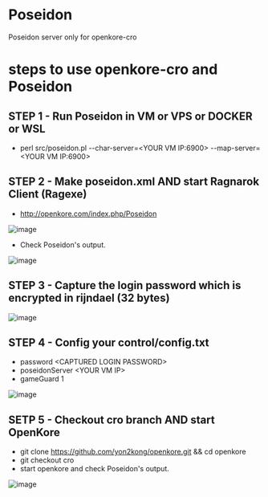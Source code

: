 # Poseidon
Poseidon server only for openkore-cro

# steps to use openkore-cro and Poseidon

## STEP 1 - Run Poseidon in VM or VPS or DOCKER or WSL
- perl src/poseidon.pl --char-server=\<YOUR VM IP:6900\> --map-server=\<YOUR VM IP:6900\>

## STEP 2 - Make poseidon.xml AND start Ragnarok Client (Ragexe)
- http://openkore.com/index.php/Poseidon

![image](https://github.com/yon2kong/Poseidon/blob/master/doc/poseidon.xml.png)

- Check Poseidon's output.

![image](https://github.com/yon2kong/Poseidon/blob/master/doc/poseidon2.png)

## STEP 3 - Capture the login password which is encrypted in rijndael (32 bytes)
![image](https://github.com/yon2kong/Poseidon/blob/master/doc/password.png)

## STEP 4 - Config your control/config.txt
- password \<CAPTURED LOGIN PASSWORD\>
- poseidonServer \<YOUR VM IP\>
- gameGuard 1

![image](https://github.com/yon2kong/Poseidon/blob/master/doc/config.png)

## SETP 5 - Checkout cro branch AND start OpenKore
- git clone https://github.com/yon2kong/openkore.git && cd openkore
- git checkout cro
- start openkore and check Poseidon's output.

![image](https://github.com/yon2kong/Poseidon/blob/master/doc/poseidon3.png)
